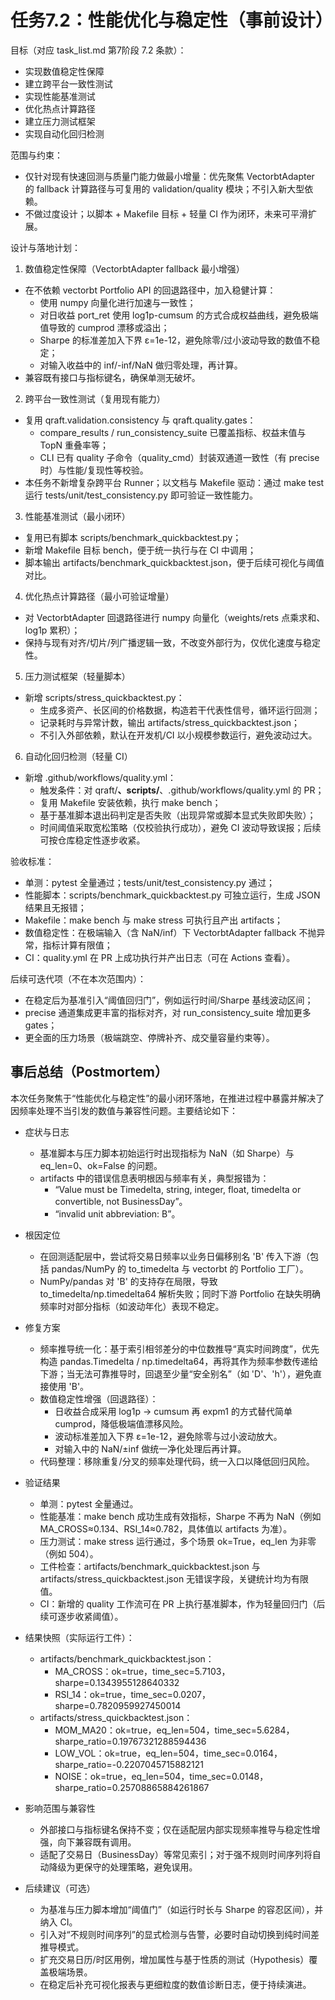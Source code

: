 # 任务7.2：性能优化与稳定性（事前设计）

目标（对应 task_list.md 第7阶段 7.2 条款）：
- 实现数值稳定性保障
- 建立跨平台一致性测试
- 实现性能基准测试
- 优化热点计算路径
- 建立压力测试框架
- 实现自动化回归检测

范围与约束：
- 仅针对现有快速回测与质量门能力做最小增量：优先聚焦 VectorbtAdapter 的 fallback 计算路径与可复用的 validation/quality 模块；不引入新大型依赖。
- 不做过度设计；以脚本 + Makefile 目标 + 轻量 CI 作为闭环，未来可平滑扩展。

设计与落地计划：
1) 数值稳定性保障（VectorbtAdapter fallback 最小增强）
- 在不依赖 vectorbt Portfolio API 的回退路径中，加入稳健计算：
  - 使用 numpy 向量化进行加速与一致性；
  - 对日收益 port_ret 使用 log1p-cumsum 的方式合成权益曲线，避免极端值导致的 cumprod 漂移或溢出；
  - Sharpe 的标准差加入下界 ε=1e-12，避免除零/过小波动导致的数值不稳定；
  - 对输入收益中的 inf/-inf/NaN 做归零处理，再计算。
- 兼容既有接口与指标键名，确保单测无破坏。

2) 跨平台一致性测试（复用现有能力）
- 复用 qraft.validation.consistency 与 qraft.quality.gates：
  - compare_results / run_consistency_suite 已覆盖指标、权益末值与 TopN 重叠率等；
  - CLI 已有 quality 子命令（quality_cmd）封装双通道一致性（有 precise 时）与性能/复现性等校验。
- 本任务不新增复杂跨平台 Runner；以文档与 Makefile 驱动：通过 make test 运行 tests/unit/test_consistency.py 即可验证一致性能力。

3) 性能基准测试（最小闭环）
- 复用已有脚本 scripts/benchmark_quickbacktest.py；
- 新增 Makefile 目标 bench，便于统一执行与在 CI 中调用；
- 脚本输出 artifacts/benchmark_quickbacktest.json，便于后续可视化与阈值对比。

4) 优化热点计算路径（最小可验证增量）
- 对 VectorbtAdapter 回退路径进行 numpy 向量化（weights/rets 点乘求和、log1p 累积）；
- 保持与现有对齐/切片/列广播逻辑一致，不改变外部行为，仅优化速度与稳定性。

5) 压力测试框架（轻量脚本）
- 新增 scripts/stress_quickbacktest.py：
  - 生成多资产、长区间的价格数据，构造若干代表性信号，循环运行回测；
  - 记录耗时与异常计数，输出 artifacts/stress_quickbacktest.json；
  - 不引入外部依赖，默认在开发机/CI 以小规模参数运行，避免波动过大。

6) 自动化回归检测（轻量 CI）
- 新增 .github/workflows/quality.yml：
  - 触发条件：对 qraft/**、scripts/**、.github/workflows/quality.yml 的 PR；
  - 复用 Makefile 安装依赖，执行 make bench；
  - 基于基准脚本退出码判定是否失败（出现异常或脚本显式失败即失败）；
  - 时间阈值采取宽松策略（仅校验执行成功），避免 CI 波动导致误报；后续可按仓库稳定性逐步收紧。

验收标准：
- 单测：pytest 全量通过；tests/unit/test_consistency.py 通过；
- 性能脚本：scripts/benchmark_quickbacktest.py 可独立运行，生成 JSON 结果且无报错；
- Makefile：make bench 与 make stress 可执行且产出 artifacts；
- 数值稳定性：在极端输入（含 NaN/inf）下 VectorbtAdapter fallback 不抛异常，指标计算有限值；
- CI：quality.yml 在 PR 上成功执行并产出日志（可在 Actions 查看）。

后续可迭代项（不在本次范围内）：
- 在稳定后为基准引入“阈值回归门”，例如运行时间/Sharpe 基线波动区间；
- precise 通道集成更丰富的指标对齐，对 run_consistency_suite 增加更多 gates；
- 更全面的压力场景（极端跳空、停牌补齐、成交量容量约束等）。


## 事后总结（Postmortem）

本次任务聚焦于“性能优化与稳定性”的最小闭环落地，在推进过程中暴露并解决了因频率处理不当引发的数值与兼容性问题。主要结论如下：

- 症状与日志
  - 基准脚本与压力脚本初始运行时出现指标为 NaN（如 Sharpe）与 eq_len=0、ok=False 的问题。
  - artifacts 中的错误信息表明根因与频率有关，典型报错为：
    - “Value must be Timedelta, string, integer, float, timedelta or convertible, not BusinessDay”。
    - “invalid unit abbreviation: B”。

- 根因定位
  - 在回测适配层中，尝试将交易日频率以业务日偏移别名 'B' 传入下游（包括 pandas/NumPy 的 to_timedelta 与 vectorbt 的 Portfolio 工厂）。
  - NumPy/pandas 对 'B' 的支持存在局限，导致 to_timedelta/np.timedelta64 解析失败；同时下游 Portfolio 在缺失明确频率时对部分指标（如波动年化）表现不稳定。

- 修复方案
  - 频率推导统一化：基于索引相邻差分的中位数推导“真实时间跨度”，优先构造 pandas.Timedelta / np.timedelta64，再将其作为频率参数传递给下游；当无法可靠推导时，回退至少量“安全别名”（如 'D'、'h'），避免直接使用 'B'。
  - 数值稳定性增强（回退路径）：
    - 日收益合成采用 log1p → cumsum 再 expm1 的方式替代简单 cumprod，降低极端值漂移风险。
    - 波动标准差加入下界 ε=1e-12，避免除零与过小波动放大。
    - 对输入中的 NaN/±inf 做统一净化处理后再计算。
  - 代码整理：移除重复/分叉的频率处理代码，统一入口以降低回归风险。

- 验证结果
  - 单测：pytest 全量通过。
  - 性能基准：make bench 成功生成有效指标，Sharpe 不再为 NaN（例如 MA_CROSS≈0.134、RSI_14≈0.782，具体值以 artifacts 为准）。
  - 压力测试：make stress 运行通过，多个场景 ok=True，eq_len 为非零（例如 504）。
  - 工件检查：artifacts/benchmark_quickbacktest.json 与 artifacts/stress_quickbacktest.json 无错误字段，关键统计均为有限值。
  - CI：新增的 quality 工作流可在 PR 上执行基准脚本，作为轻量回归门（后续可逐步收紧阈值）。

- 结果快照（实际运行工件）：
  - artifacts/benchmark_quickbacktest.json：
    - MA_CROSS：ok=true，time_sec=5.7103，sharpe=0.1343955128640332
    - RSI_14：ok=true，time_sec=0.0207，sharpe=0.7820959927450014
  - artifacts/stress_quickbacktest.json：
    - MOM_MA20：ok=true，eq_len=504，time_sec=5.6284，sharpe_ratio=0.19767321288594436
    - LOW_VOL：ok=true，eq_len=504，time_sec=0.0164，sharpe_ratio=-0.2207045715882121
    - NOISE：ok=true，eq_len=504，time_sec=0.0148，sharpe_ratio=0.25708865884261867

- 影响范围与兼容性
  - 外部接口与指标键名保持不变；仅在适配层内部实现频率推导与稳定性增强，向下兼容既有调用。
  - 适配了交易日（BusinessDay）等常见索引；对于强不规则时间序列将自动降级为更保守的处理策略，避免误用。

- 后续建议（可选）
  - 为基准与压力脚本增加“阈值门”（如运行时长与 Sharpe 的容忍区间），并纳入 CI。
  - 引入对“不规则时间序列”的显式检测与告警，必要时自动切换到纯时间差推导模式。
  - 扩充交易日历/时区用例，增加属性与基于性质的测试（Hypothesis）覆盖极端场景。
  - 在稳定后补充可视化报表与更细粒度的数值诊断日志，便于持续演进。
